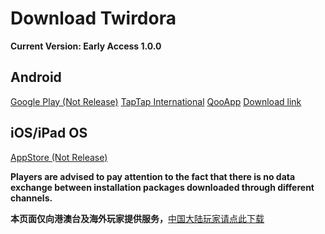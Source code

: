 # Download Twirdora
**Current Version: Early Access 1.0.0**
## Android
[Google Play (Not Release)](https://play.google.com/)
[TapTap International](https://www.taptap.io/app/212893/)
[QooApp](https://apps.qoo-app.com/app/19984)
[Download link](https://twirwiki.ypa.moe/mainpack/Twirdora_EA-1.0.0_Global.apk)

## iOS/iPad OS
[AppStore (Not Release)](https://store.apple.com)

**Players are advised to pay attention to the fact that there is no data exchange between installation packages downloaded through different channels.**

**本页面仅向港澳台及海外玩家提供服务，**[中国大陆玩家请点此下载](../zh-cn/#!download.md)
